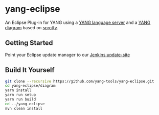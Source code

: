 # yang-eclipse

An Eclipse Plug-in for YANG using a [YANG language server](https://github.com/yang-tools/yang-lsp) and a [YANG diagram](https://github.com/yang-tools/yang-sprotty) based on [sprotty]().

## Getting Started

Point your Eclipse update manager to our [Jenkins update-site](http://services.typefox.io/open-source/jenkins/job/yang-eclipse/job/master/lastSuccessfulBuild/artifact/yang-eclipse/io.typefox.yang.eclipse.repository/target/repository/)

## Build It Yourself

```bash
git clone --recursive https://github.com/yang-tools/yang-eclipse.git
cd yang-eclipse/diagram
yarn install
yarn run setup
yarn run build
cd ../yang-eclipse
mvn clean install
```
